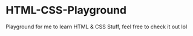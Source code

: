 # HTML-CSS-Playground
Playground for me to learn HTML &amp; CSS Stuff, feel free to check it out lol
